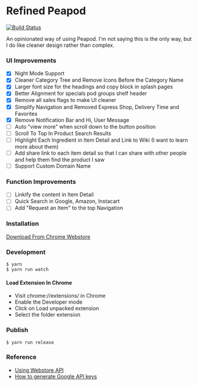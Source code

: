 # Refined Peapod

[![Build Status](https://travis-ci.org/soleo/refined-peapod.svg?branch=master)](https://travis-ci.org/soleo/refined-peapod)

An opinionated way of using Peapod. I'm not saying this is the only way,
but I do like cleaner design rather than complex.

### UI Improvements
- [X] Night Mode Support
- [X] Cleaner Category Tree and Remove Icons Before the Category Name
- [X] Larger font size for the headings and copy block in splash pages
- [X] Better Alignment for specials pod groups shelf header
- [X] Remove all sales flags to make UI cleaner
- [X] Simplify Navigation and Removed Express Shop, Delivery Time and Favorites
- [X] Remove Notification Bar and Hi, User Message
- [ ] Auto "view more" when scroll down to the button position
- [ ] Scroll To Top In Product Search Results
- [ ] Highlight Each Ingredient in Item Detail and Link to Wiki (I want to learn more about them)
- [ ] Add share link to each item detail so that I can share with other people and help them find the product I saw
- [ ] Support Custom Domain Name

### Function Improvements
- [ ] Linkify the content in Item Detail
- [ ] Quick Search in Google, Amazon, Instacart
- [ ] Add "Request an Item" to the top Navigation

### Installation

[Download From Chrome Webstore](https://chrome.google.com/webstore/detail/refined-peapod/ldecagemlljkdfmjbebocobandonleok)

### Development

```shell
$ yarn
$ yarn run watch
```

#### Load Extension In Chrome

- Visit chrome://extensions/ in Chrome
- Enable the Developer mode
- Click on Load unpacked extension
- Select the folder extension

### Publish

```shell
$ yarn run release
```

### Reference

- [Using Webstore API](https://developer.chrome.com/webstore/using_webstore_api)
- [How to generate Google API keys](https://github.com/DrewML/chrome-webstore-upload/blob/master/How%20to%20generate%20Google%20API%20keys.md)

